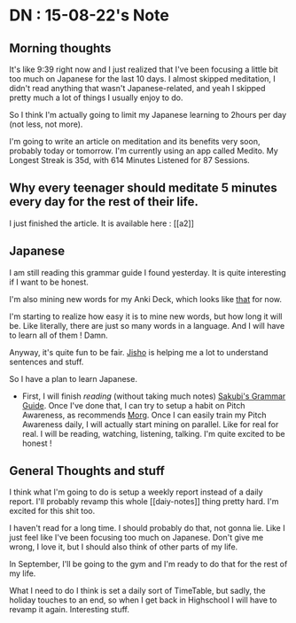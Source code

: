 # DN : 15-08-22's Note

## Morning thoughts

It's like 9:39 right now and I just realized that I've been focusing a little bit too much on Japanese for the last 10 days. I almost skipped meditation, I didn't read anything that wasn't Japanese-related, and yeah I skipped pretty much a lot of things I usually enjoy to do. 

So I think I'm actually going to limit my Japanese learning to  2hours per day (not less, not more).

I'm going to write an article on meditation and its benefits very soon, probably today or tomorrow. I'm currently using an app called Medito. My Longest Streak is 35d, with 614 Minutes Listened for 87 Sessions. 

## Why every teenager should meditate 5 minutes every day for the rest of their life.

I just finished the article. It is available here : [[a2]]

## Japanese

I am still reading this grammar guide I found yesterday. It is quite interesting if I want to be honest. 

I'm also mining new words for my Anki Deck, which looks like [that](https://cdn.discordapp.com/attachments/945027080037498890/1008703904122409071/unknown.png) for now.

I'm starting to realize how easy it is to mine new words, but how long it will be. Like literally, there are just so many words in a language. And I will have to learn all of them ! Damn.

Anyway, it's quite fun to be fair. [Jisho](https://jisho.org/) is helping me a lot to understand sentences and stuff. 

So I have a plan to learn Japanese.

- First, I will finish *reading* (without taking much notes) [Sakubi's Grammar Guide](https://sakubi.neocities.org/#). Once I've done that, I can try to setup a habit on Pitch Awareness, as recommends [Morg](morg.systems). Once I can easily train my Pitch Awareness daily, I will actually start mining on parallel. Like for real for real. I will be reading, watching, listening, talking. I'm quite excited to be honest !

## General Thoughts and stuff

I think what I'm going to do is setup a weekly report instead of a daily report. I'll probably revamp this whole [[daiy-notes]] thing pretty hard. I'm excited for this shit too.

I haven't read for a long time. I should probably do that, not gonna lie. Like I just feel like I've been focusing too much on Japanese. Don't give me wrong, I love it, but I should also think of other parts of my life. 

In September, I'll be going to the gym and I'm ready to do that for the rest of my life.

What I need to do I think is set a daily sort of TimeTable, but sadly, the holiday touches to an end, so when I get back in Highschool I will have to revamp it again. Interesting stuff.